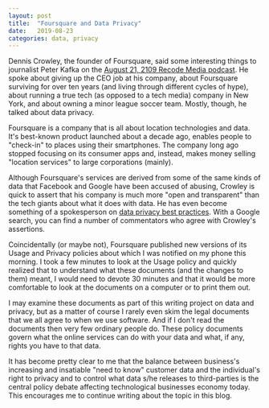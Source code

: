 ```yaml
---
layout: post
title:  "Foursquare and Data Privacy"
date:   2019-08-23
categories: data, privacy
---
```

Dennis Crowley, the founder of Foursquare, said some interesting things to journalist Peter Kafka on the [August 21, 2109 Recode Media podcast](https://podcasts.google.com/?feed=aHR0cDovL2ZlZWRzLmZlZWRidXJuZXIuY29tL1JlY29kZS1NZWRpYQ%3D%3D). He spoke about giving up the CEO job at his company, about Foursquare surviving for over ten years (and living through different cycles of hype), about running a true tech (as opposed to a tech media) company in New York, and about owning a minor league soccer team. Mostly, though, he talked about data privacy.

Foursquare is a company that is all about location technologies and data. It's best-known product launched about a decade ago, enables people to "check-in" to places using their smartphones. The company long ago stopped focusing on its consumer apps and, instead, makes money selling "location services" to large corporations (mainly).

Although Foursquare's services are derived from some of the same kinds of data that Facebook and Google have been accused of abusing, Crowley is quick to assert that his company is much more "open and transparent" than the tech giants about what it does with data. He has even become something of a spokesperson on [data privacy best practices](https://www.theverge.com/2019/3/9/18257541/foursquare-dennis-crowley-data-collection-facebook-google-regulation-sxsw-2019). With a Google search, you can find a number of commentators who agree with Crowley's assertions.

Coincidentally (or maybe not), Foursquare published new versions of its Usage and Privacy policies about which I was notified on my phone this morning. I took a few minutes to look at the Usage policy and quickly realized that to understand what these documents (and the changes to them) meant, I would need to devote 30 minutes and that it would be more comfortable to look at the documents on a computer or to print them out.

I may examine these documents as part of this writing project on data and privacy, but as a matter of course I rarely even skim the legal documents that we all agree to when we use software. And if I don't read the documents then very few ordinary people do. These policy documents govern what the online services can do with your data and what, if any, rights you have to that data.

It has become pretty clear to me that the balance between business's increasing and insatiable "need to know" customer data and the individual's right to privacy and to control what data s/he releases to third-parties is the central policy debate affecting technological businesses economy today. This encourages me to continue writing about the topic in this blog.
